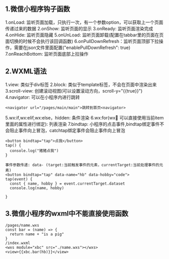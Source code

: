 ## 1.微信小程序钩子函数
1.onLoad: 监听页面加载，只执行一次，有一个参数option，可以获取上一个页面传递过来的数据
2.onShow: 监听页面的显示
3.onReady: 监听页面渲染完成
4.onHide: 监听页面隐藏
5.onUnLoad: 监听页面卸载(配置在tabbar里的页面在页面切换的时候不会执行该回调函数)
6.onPullDownRefresh：监听页面顶部下拉操作，需要在json文件里面配置("enablePullDownRefresh": true)
7.onReachBottom: 监听页面底部上拉操作
## 2.WXML语法
1.view: 类似于div标签
2.block: 类似于template标签，不会在页面中渲染出来
3.scroll-view: 创建滚动视图(可以设置滚动方向，scroll-y="{{true}}")
4.navigator: 可以在小程序内进行跳转
```
<navigator url="/pages/main/main">跳转到首页<navigator>
```
5.wx:if,wx:elif,wx:else，hidden: 条件渲染
6.wx:for(wx:key: 可以直接使用当前item里面的属性进行绑定): 列表渲染
7.bindtap: 小程序的点击事件,bindtap绑定事件不会阻止事件向上冒泡，catchtap绑定事件会阻止事件向上冒泡
```
<button bindtap="tap">点我</button>
tap() {
  console.log("猪猪点我")
}

事件参数传递: data- (target:当前触发事件的元素，currentTarget:当前处理事件的元素)
<button bindtap="tap" data-name="hb" data-hobby="code">
tap(event) {
  const { name, hobby } = event.currentTarget.dataset
  console.log(name, hobby)

}
```
## 3.微信小程序的wxml中不能直接使用函数
```
/pages/name.wxs
const bar = (name) => {
  return name + "is a pig"
}
/index.wxml
<wxs module="xbc" src="./name.wxs"></wxs>
<view>{{xbc.bar(hb)}}</view>
```